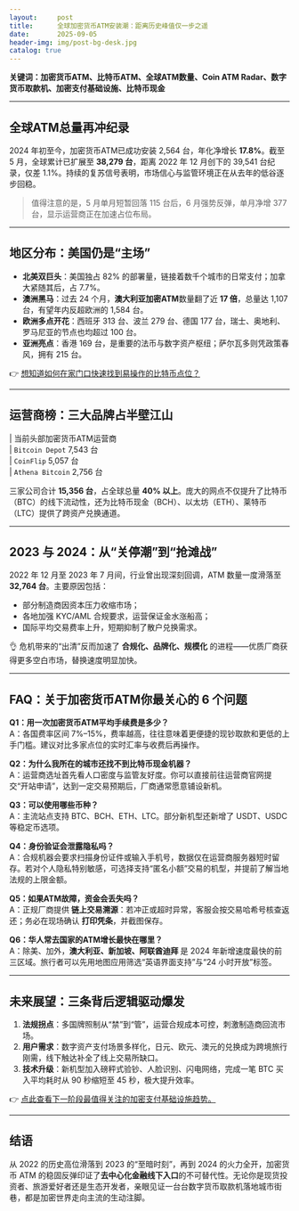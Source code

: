 ```yaml
---
layout:     post
title:      全球加密货币ATM安装潮：距离历史峰值仅一步之遥
date:       2025-09-05
header-img: img/post-bg-desk.jpg
catalog: true
---
```


**关键词：加密货币ATM、比特币ATM、全球ATM数量、Coin ATM Radar、数字货币取款机、加密支付基础设施、比特币现金**

---

## 全球ATM总量再冲纪录

2024 年初至今，加密货币ATM已成功安装 2,564 台，年化净增长 **17.8%**。截至 5 月，全球累计已扩展至 **38,279 台**，距离 2022 年 12 月创下的 39,541 台纪录，仅差 1.1%。持续的复苏信号表明，市场信心与监管环境正在从去年的低谷逐步回稳。

> 值得注意的是，5 月单月短暂回落 115 台后，6 月强势反弹，单月净增 377 台，显示运营商正在加速占位布局。

---

## 地区分布：美国仍是“主场”

- **北美双巨头**：美国独占 82% 的部署量，链接着数千个城市的日常支付；加拿大紧随其后，占 7.7%。  
- **澳洲黑马**：过去 24 个月，**澳大利亚加密ATM**数量翻了近 **17 倍**，总量达 1,107 台，有望年内反超欧洲的 1,584 台。  
- **欧洲多点开花**：西班牙 313 台、波兰 279 台、德国 177 台，瑞士、奥地利、罗马尼亚的节点也均超过 100 台。  
- **亚洲亮点**：香港 169 台，是重要的法币与数字资产枢纽；萨尔瓦多则凭政策春风，拥有 215 台。  

👉 [想知道如何在家门口快速找到易操作的比特币点位？](https://okxdog.com/)

---

## 运营商榜：三大品牌占半壁江山

| 当前头部加密货币ATM运营商  
| `Bitcoin Depot`   7,543 台  
| `CoinFlip`        5,057 台  
| `Athena Bitcoin`  2,756 台  

三家公司合计 **15,356 台**，占全球总量 **40% 以上**。庞大的网点不仅提升了比特币（BTC）的线下流动性，还为比特币现金（BCH）、以太坊（ETH）、莱特币（LTC）提供了跨资产兑换通道。

---

## 2023 与 2024：从“关停潮”到“抢滩战”

2022 年 12 月至 2023 年 7 月间，行业曾出现深刻回调，ATM 数量一度滑落至 **32,764 台**。主要原因包括：

- 部分制造商因资本压力收缩市场；  
- 各地加强 KYC/AML 合规要求，运营保证金水涨船高；  
- 国际平均交易费率上升，短期抑制了散户兑换需求。  

👌 危机带来的“出清”反而加速了 **合规化、品牌化、规模化** 的进程——优质厂商获得更多空白市场，替换速度明显加快。

---

## FAQ：关于加密货币ATM你最关心的 6 个问题

**Q1：用一次加密货币ATM平均手续费是多少？**  
A：各国费率区间 7%–15%，费率越高，往往意味着更便捷的现钞取款和更低的上手门槛。建议对比多家点位的实时汇率与收费后再操作。

**Q2：为什么我所在的城市还找不到比特币现金机器？**  
A：运营商选址首先看人口密度与监管友好度。你可以直接前往运营商官网提交“开站申请”，达到一定交易预期后，厂商通常愿意铺设新机。

**Q3：可以使用哪些币种？**  
A：主流站点支持 BTC、BCH、ETH、LTC。部分新机型还新增了 USDT、USDC 等稳定币选项。

**Q4：身份验证会泄露隐私吗？**  
A：合规机器会要求扫描身份证件或输入手机号，数据仅在运营商服务器短时留存。若对个人隐私特别敏感，可选择支持“匿名小额”交易的机型，并提前了解当地法规的上限金额。

**Q5：如果ATM故障，资金会丢失吗？**  
A：正规厂商提供 **链上交易溯源**：若冲正或超时异常，客服会按交易哈希号核查返还；务必在现场确认 **打印凭条**，并截图保存。

**Q6：华人常去国家的ATM增长最快在哪里？**  
A：除美、加外，**澳大利亚、新加坡、阿联酋迪拜** 是 2024 年新增速度最快的前三区域。旅行者可以先用地图应用筛选“英语界面支持”与“24 小时开放”标签。

---

## 未来展望：三条背后逻辑驱动爆发

1. **法规拐点**：多国牌照制从“禁”到“管”，运营合规成本可控，刺激制造商回流市场。  
2. **用户需求**：数字资产支付场景多样化，日元、欧元、澳元的兑换成为跨境旅行刚需，线下触达补全了线上交易所缺口。  
3. **技术升级**：新机型加入磅秤式验钞、人脸识别、闪电网络，完成一笔 BTC 买入平均耗时从 90 秒缩短至 45 秒，极大提升效率。  

👉 [点此查看下一阶段最值得关注的加密支付基础设施趋势。](https://okxdog.com/)

---

## 结语

从 2022 的历史高位滑落到 2023 的“至暗时刻”，再到 2024 的火力全开，加密货币 ATM 的稳固反弹印证了**去中心化金融线下入口**的不可替代性。无论你是现货投资者、旅游爱好者还是生态开发者，亲眼见证一台台数字货币取款机落地城市街巷，都是加密世界走向主流的生动注脚。